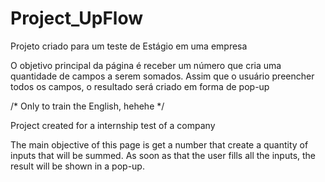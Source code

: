 # Project_UpFlow

Projeto criado para um teste de Estágio em uma empresa

O objetivo principal da página é receber um número que cria uma quantidade de campos a serem somados. Assim que o usuário preencher todos os campos, o resultado será criado em forma de pop-up

/* Only to train the English, hehehe */

Project created for a internship test of a company

The main objective of this page is get a number that create a quantity of inputs that will be summed. As soon as that the user fills all the inputs, the result will be shown in a pop-up.
